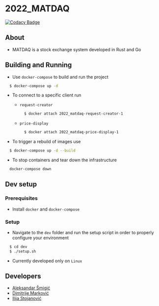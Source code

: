 # 2022_MATDAQ

[![Codacy Badge](https://api.codacy.com/project/badge/Grade/671bfd1715484de7b05928a0cc33991b)](https://app.codacy.com/gh/matf-pp/2022_MATDAQ?utm_source=github.com&utm_medium=referral&utm_content=matf-pp/2022_MATDAQ&utm_campaign=Badge_Grade_Settings)

## About

- MATDAQ is a stock exchange system developed in Rust and Go

## Building and Running

- Use `docker-compose` to build and run the project

```bash
  $ docker-compose up -d 
```

- To connect to a specific client run 
  - `request-creator`
    ```bash
      $ docker attach 2022_matdaq-request-creator-1
    ```
  - `price-display`
    ```bash
      $ docker attach 2022_matdaq-price-display-1
    ```

- To trigger a rebuild of images use

```bash
  $ docker-compose up -d --build
```

- To stop containers and tear down the infrastructure

```bash $ 
  docker-compose down
```

## Dev setup

### Prerequisites

- Install `docker` and `docker-compose`

### Setup

- Navigate to the `dev` folder and run the setup script in order to properly configure your environment 

```bash
  $ cd dev 
  $ ./setup.sh
```
- Currently developed only on `Linux`

## Developers

- [Aleksandar Šmigić](https://github.com/smiga287)
- [Dimitrije Marković](https://github.com/dimitrijemarkovic)
- [Ilija Stojanović](https://github.com/ilija-s)
